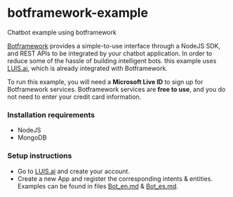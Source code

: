 # botframework-example
Chatbot example using botframework

[Botframework](https://dev.botframework.com/) provides a simple-to-use interface through a NodeJS SDK, and REST APIs to be integrated by your chatbot application. In order to reduce some of the hassle of building intelligent bots. this example uses [LUIS.ai](https://www.luis.ai/), which is already integrated with Botframework.

To run this example, you will need a **Microsoft Live ID** to sign up for Botframework services. Botframework services are **free to use**, and you do not need to enter your credit card information.

### Installation requirements

* NodeJS
* MongoDB

### Setup instructions

* Go to [LUIS.ai](https://www.luis.ai/) and create your account.
* Create a new App and register the corresponding intents & entities. Examples can be found in files [Bot_en.md](Bot_en.md) & [Bot_es.md](Bot_es.md).

